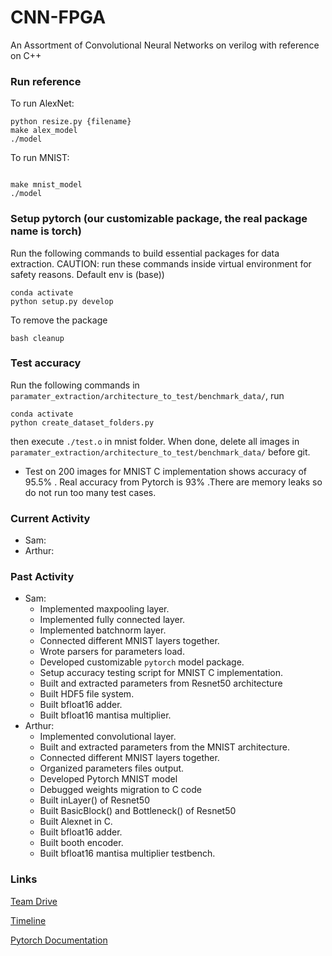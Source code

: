 # CNN-FPGA
An Assortment of Convolutional Neural Networks on verilog with reference on C++

### Run reference
To run AlexNet:

```
python resize.py {filename}
make alex_model
./model
```

To run MNIST:

```

make mnist_model
./model
```
### Setup pytorch (our customizable package, the real package name is torch)
Run the following commands to build essential packages for data extraction.
CAUTION: run these commands inside virtual environment for safety reasons. Default env is (base))
````
conda activate
python setup.py develop
````
To remove the package
````
bash cleanup
````

### Test accuracy
Run the following commands
in ````paramater_extraction/architecture_to_test/benchmark_data/````, run
````
conda activate
python create_dataset_folders.py
````
then execute ````./test.o```` in mnist folder. When done, delete all images in ````paramater_extraction/architecture_to_test/benchmark_data/````
before git.

* Test on 200 images for MNIST C implementation shows accuracy of 95.5% . Real
accuracy from Pytorch is 93% .There are memory leaks so do not run too many test cases.

### Current Activity
* Sam:
* Arthur:

### Past Activity
* Sam:
  * Implemented maxpooling layer.
  * Implemented fully connected layer.
  * Implemented batchnorm layer.
  * Connected different MNIST layers together.
  * Wrote parsers for parameters load.
  * Developed customizable ````pytorch```` model package.
  * Setup accuracy testing script for MNIST C implementation.
  * Built and extracted parameters from Resnet50 architecture
  * Built HDF5 file system.
  * Built bfloat16 adder.
  * Built bfloat16 mantisa multiplier.
* Arthur:
  * Implemented convolutional layer.
  * Built and extracted parameters from the MNIST architecture.
  * Connected different MNIST layers together.
  * Organized parameters files output.
  * Developed Pytorch MNIST model
  * Debugged weights migration to C code
  * Built inLayer() of Resnet50
  * Built BasicBlock() and Bottleneck() of Resnet50
  * Built Alexnet in C.
  * Built bfloat16 adder.
  * Built booth encoder.
  * Built bfloat16 mantisa multiplier testbench.

### Links
[Team Drive](https://drive.google.com/drive/u/0/folders/0ANe2ju35xsddUk9PVA)

[Timeline](https://docs.google.com/spreadsheets/d/1Jvismn1Z5gcMJbm1m1PkuQDigpMFATq9cbqUX1LdR5o/edit?usp=drive_web&ouid=102807836831655614610)

[Pytorch Documentation](https://pytorch.org/docs/stable/index.html)
